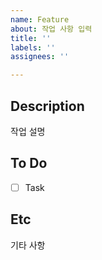```yaml
---
name: Feature
about: 작업 사항 입력
title: ''
labels: ''
assignees: ''

---
```


## Description
작업 설명

## To Do
- [ ] Task

## Etc
기타 사항
